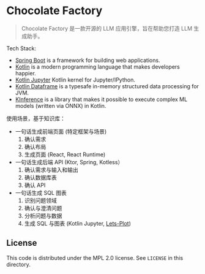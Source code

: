 # Chocolate Factory

> Chocolate Factory 是一款开源的 LLM 应用引擎，旨在帮助您打造 LLM 生成助手。

Tech Stack:

- [Spring Boot](https://spring.io/projects/spring-boot) is a framework for building web applications.
- [Kotlin](https://kotlinlang.org/) is a modern programming language that makes developers happier.
- [Kotlin Jupyter](https://github.com/Kotlin/kotlin-jupyter)  Kotlin kernel for Jupyter/IPython.
- [Kotlin Dataframe](https://github.com/Kotlin/dataframe) is a typesafe in-memory structured data processing for JVM.
- [KInference](https://github.com/JetBrains-Research/kinference) is a library that makes it possible to execute complex
  ML models (written via ONNX) in Kotlin.

使用场景，基于知识库：

- 一句话生成前端页面 (特定框架与场景)
    1. 确认需求
    2. 确认布局
    3. 生成页面 (React, React Runtime)
- 一句话生成后端 API (Ktor, Spring, Kotless）
    1. 确认需求与输入和输出
    2. 确认数据库表
    3. 确认 API
- 一句话生成 SQL 图表
    1. 识别问题领域
    2. 确认与澄清问题
    3. 分析问题与数据
    4. 生成 SQL 与图表 (Kotlin Jupyter, [Lets-Plot](https://github.com/JetBrains/lets-plot-kotlin))

## License

This code is distributed under the MPL 2.0 license. See `LICENSE` in this directory.
